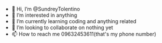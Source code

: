 - 👋 Hi, I’m @SundreyTolentino
- 👀 I’m interested in anything
- 🌱 I’m currently learning coding and anything related
- 💞️ I’m looking to collaborate on nothing yet
- 📫 How to reach me 09632453611(that's my phone number)

<!---
SundreyTolentino/SundreyTolentino is a ✨ special ✨ repository because its `README.md` (this file) appears on your GitHub profile.
You can click the Preview link to take a look at your changes.
--->
